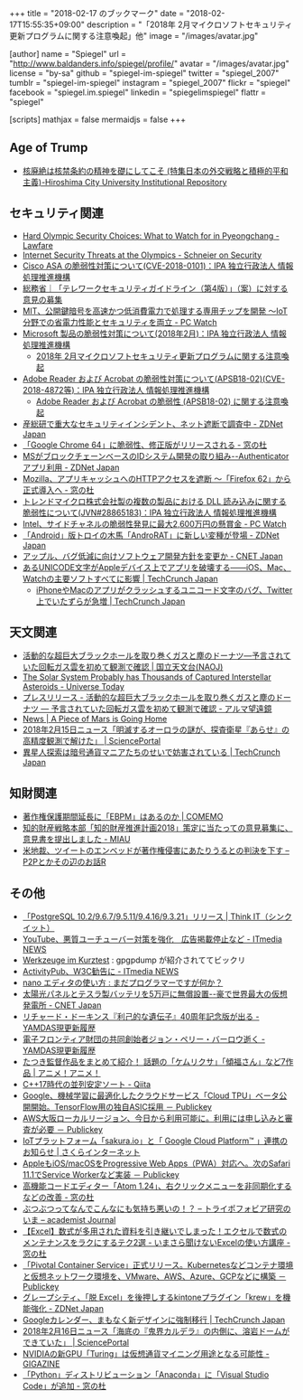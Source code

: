 +++
title = "2018-02-17 のブックマーク"
date =  "2018-02-17T15:55:35+09:00"
description = "「2018年 2月マイクロソフトセキュリティ更新プログラムに関する注意喚起」他"
image = "/images/avatar.jpg"

[author]
name      = "Spiegel"
url       = "http://www.baldanders.info/spiegel/profile/"
avatar    = "/images/avatar.jpg"
license   = "by-sa"
github    = "spiegel-im-spiegel"
twitter   = "spiegel_2007"
tumblr    = "spiegel-im-spiegel"
instagram = "spiegel_2007"
flickr    = "spiegel"
facebook  = "spiegel.im.spiegel"
linkedin  = "spiegelimspiegel"
flattr    = "spiegel"

[scripts]
  mathjax = false
  mermaidjs = false
+++

## Age of Trump

- [核廃絶は核禁条約の精神を礎にしてこそ (特集日本の外交戦略と積極的平和主義)-Hiroshima City University Institutional Repository](http://harp.lib.hiroshima-u.ac.jp/hiroshima-cu/metadata/12412)

## セキュリティ関連

- [Hard Olympic Security Choices: What to Watch for in Pyeongchang - Lawfare](https://www.lawfareblog.com/hard-olympic-security-choices-what-watch-pyeongchang)
- [Internet Security Threats at the Olympics - Schneier on Security](https://www.schneier.com/blog/archives/2018/02/internet_securi.html)
- [Cisco ASA の脆弱性対策について(CVE-2018-0101)：IPA 独立行政法人 情報処理推進機構](https://www.ipa.go.jp/security/ciadr/vul/20180213-cisco.html)
- [総務省｜「テレワークセキュリティガイドライン（第4版）」（案）に対する意見の募集](http://www.soumu.go.jp/menu_news/s-news/01ryutsu02_02000192.html)
- [MIT、公開鍵暗号を高速かつ低消費電力で処理する専用チップを開発 〜IoT分野での省電力性能とセキュリティを両立 - PC Watch](https://pc.watch.impress.co.jp/docs/news/1106421.html)
- [Microsoft 製品の脆弱性対策について(2018年2月)：IPA 独立行政法人 情報処理推進機構](https://www.ipa.go.jp/security/ciadr/vul/20180214-ms.html)
    - [2018年 2月マイクロソフトセキュリティ更新プログラムに関する注意喚起](https://www.jpcert.or.jp/at/2018/at180008.html)
- [Adobe Reader および Acrobat の脆弱性対策について(APSB18-02)(CVE-2018-4872等)：IPA 独立行政法人 情報処理推進機構](https://www.ipa.go.jp/security/ciadr/vul/20180214-adobereader.html)
    - [Adobe Reader および Acrobat の脆弱性 (APSB18-02) に関する注意喚起](https://www.jpcert.or.jp/at/2018/at180007.html)
- [産総研で重大なセキュリティインシデント、ネット遮断で調査中 - ZDNet Japan](https://japan.zdnet.com/article/35114695/)
- [「Google Chrome 64」に脆弱性、修正版がリリースされる - 窓の杜](https://forest.watch.impress.co.jp/docs/news/1106356.html)
- [MSがブロックチェーンベースのIDシステム開発の取り組み--Authenticatorアプリ利用 - ZDNet Japan](https://japan.zdnet.com/article/35114667/)
- [Mozilla、アプリキャッシュへのHTTPアクセスを遮断 ～「Firefox 62」から正式導入へ - 窓の杜](https://forest.watch.impress.co.jp/docs/news/1106130.html)
- [トレンドマイクロ株式会社製の複数の製品における DLL 読み込みに関する脆弱性について(JVN#28865183)：IPA 独立行政法人 情報処理推進機構](https://www.ipa.go.jp/security/ciadr/vul/20180215-jvn.html)
- [Intel、サイドチャネルの脆弱性発見に最大2,600万円の懸賞金  - PC Watch](https://pc.watch.impress.co.jp/docs/news/1106582.html)
- [「Android」版トロイの木馬「AndroRAT」に新しい変種が登場 - ZDNet Japan](https://japan.zdnet.com/article/35114729/)
- [アップル、バグ低減に向けソフトウェア開発方針を変更か - CNET Japan](https://japan.cnet.com/article/35114588/)
- [あるUNICODE文字がAppleデバイス上でアプリを破壊する――iOS、Mac、Watchの主要ソフトすべてに影響  |  TechCrunch Japan](http://jp.techcrunch.com/2018/02/16/2018-02-15-iphone-text-bomb-ios-mac-crash-apple/)
    - [iPhoneやMacのアプリがクラッシュするユニコード文字のバグ、Twitter上でいたずらが急増  |  TechCrunch Japan](http://jp.techcrunch.com/2018/02/17/2018-02-16-iphone-bug-telugu-unicode-ios-mac-text-bomb/)

## 天文関連

- [活動的な超巨大ブラックホールを取り巻くガスと塵のドーナツ―予言されていた回転ガス雲を初めて観測で確認 | 国立天文台(NAOJ)](https://www.nao.ac.jp/news/science/2018/20180214-alma.html)
- [The Solar System Probably has Thousands of Captured Interstellar Asteroids - Universe Today](https://www.universetoday.com/138494/solar-system-probably-thousands-captured-interstellar-asteroids/)
- [プレスリリース - 活動的な超巨大ブラックホールを取り巻くガスと塵のドーナツ ― 予言されていた回転ガス雲を初めて観測で確認 - アルマ望遠鏡](https://alma-telescope.jp/news/press/m77-201802)
- [News | A Piece of Mars is Going Home](https://www.jpl.nasa.gov/news/news.php?feature=7058)
- [2018年2月15日ニュース「明滅するオーロラの謎が、探査衛星『あらせ』の高精度観測で解けた」 | SciencePortal](http://scienceportal.jst.go.jp/news/newsflash_review/newsflash/2018/02/20180215_01.html)
- [異星人探索は暗号通貨マニアたちのせいで妨害されている  |  TechCrunch Japan](http://jp.techcrunch.com/2018/02/15/2018-02-14-the-search-for-aliens-is-struggling-thanks-to-cryptocurrency-mania/)

## 知財関連

- [著作権保護期間延長に「EBPM」はあるのか | COMEMO](https://comemo.io/entries/5270)
- [知的財産戦略本部「知的財産推進計画2018」策定に当たっての意見募集に、意見書を提出しました - MIAU](https://miau.jp/ja/842)
- [米地裁、ツイートのエンベッドが著作権侵害にあたりうるとの判決を下す – P2Pとかその辺のお話R](http://p2ptk.org/copyright/771)

## その他

- [「PostgreSQL 10.2/9.6.7/9.5.11/9.4.16/9.3.21」リリース | Think IT（シンクイット）](https://thinkit.co.jp/news/bn/13309)
- [YouTube、悪質ユーチューバー対策を強化　広告掲載停止など - ITmedia NEWS](http://www.itmedia.co.jp/news/articles/1802/11/news023.html)
- [Werkzeuge im Kurztest](http://www.linux-magazin.de/ausgaben/2018/03/tooltipps/) : gpgpdump が紹介されててビックリ
- [ActivityPub、W3C勧告に - ITmedia NEWS](http://www.itmedia.co.jp/news/articles/1802/07/news129.html)
- [nano エディタの使い方 : まだプログラマーですが何か？](http://dotnsf.blog.jp/archives/1066662653.html)
- [太陽光パネルとテスラ製バッテリを5万戸に無償設置--豪で世界最大の仮想発電所 - CNET Japan](https://japan.cnet.com/article/35114368/)
- [リチャード・ドーキンス『利己的な遺伝子』40周年記念版が出る - YAMDAS現更新履歴](http://d.hatena.ne.jp/yomoyomo/20180212/selfishgene)
- [電子フロンティア財団の共同創始者ジョン・ペリー・バーロウ逝く - YAMDAS現更新履歴](http://d.hatena.ne.jp/yomoyomo/20180212/johnperrybarlow)
- [たつき監督作品をまとめて紹介！ 話題の「ケムリクサ」「傾福さん」など7作品 | アニメ！アニメ！](https://s.animeanime.jp/article/2018/02/11/36758.html)
- [C++17時代の並列安定ソート - Qiita](https://qiita.com/dc1394/items/4a6d2a83282c9572fc65)
- [Google、機械学習に最適化したクラウドサービス「Cloud TPU」ベータ公開開始。TensorFlow用の独自ASIC採用 － Publickey](http://www.publickey1.jp/blog/18/googlecloud_tputensorflowasic.html)
- [AWS大阪ローカルリージョン、今日から利用可能に。利用には申し込みと審査が必要 － Publickey](http://www.publickey1.jp/blog/18/aws_2.html)
- [IoTプラットフォーム「sakura.io」と「 Google Cloud Platform™ 」連携のお知らせ | さくらインターネット](https://www.sakura.ad.jp/news/sakurainfo/newsentry.php?id=1863)
- [AppleもiOS/macOSをProgressive Web Apps（PWA）対応へ。次のSafari 11.1でService Workerなど実装 － Publickey](http://www.publickey1.jp/blog/18/apple_ios_macos_progressive_web_apps.html)
- [高機能コードエディター「Atom 1.24」、右クリックメニューを非同期化するなどの改善 - 窓の杜](https://forest.watch.impress.co.jp/docs/news/1106347.html)
- [ぶつぶつってなんでこんなにも気持ち悪いの！？ – トライポフォビア研究のいま – academist Journal](https://academist-cf.com/journal/?p=6966)
- [【Excel】数式が多用された資料を引き継いでしまった！エクセルで数式のメンテナンスをラクにするテク2選 - いまさら聞けないExcelの使い方講座 - 窓の杜](https://forest.watch.impress.co.jp/docs/serial/exceltips/1105545.html)
- [「Pivotal Container Service」正式リリース。Kubernetesなどコンテナ環境と仮想ネットワーク環境を、VMware、AWS、Azure、GCPなどに構築 － Publickey](http://www.publickey1.jp/blog/18/pivotal_container_servicekubernetesvmwareawsazuregcp.html)
- [グレープシティ、「脱 Excel」を後押しするkintoneプラグイン「krew」を機能強化 - ZDNet Japan](https://japan.zdnet.com/article/35114764/)
- [Googleカレンダー、まもなく新デザインに強制移行  |  TechCrunch Japan](http://jp.techcrunch.com/2018/01/04/2018-01-03-google-is-about-to-force-you-to-use-its-new-calendar-design/)
- [2018年2月16日ニュース「海底の『鬼界カルデラ』の内側に、溶岩ドームができていた」 | SciencePortal](http://scienceportal.jst.go.jp/news/newsflash_review/newsflash/2018/02/20180216_01.html)
- [NVIDIAの新GPU「Turing」は仮想通貨マイニング用途となる可能性 - GIGAZINE](https://gigazine.net/news/20180216-nvidia-gpu-turing/)
- [「Python」ディストリビューション「Anaconda」に「Visual Studio Code」が追加 - 窓の杜](https://forest.watch.impress.co.jp/docs/news/1106857.html)
